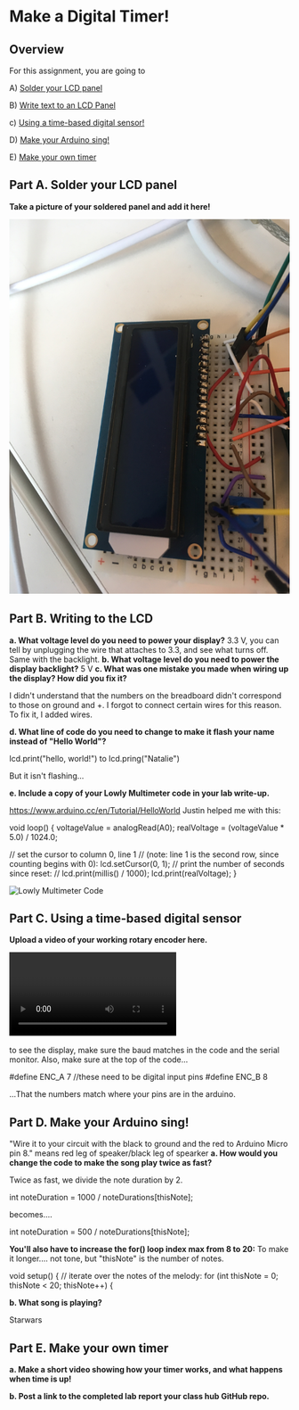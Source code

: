 # Make a Digital Timer!
 
## Overview
For this assignment, you are going to 

A) [Solder your LCD panel](#part-a-solder-your-lcd-panel)

B) [Write text to an LCD Panel](#part-b-writing-to-the-lcd) 

c) [Using a time-based digital sensor!](#part-c-using-a-time-based-digital-sensor)

D) [Make your Arduino sing!](#part-d-make-your-arduino-sing)

E) [Make your own timer](#part-e-make-your-own-timer) 
 

## Part A. Solder your LCD panel

**Take a picture of your soldered panel and add it here!**

![Solder](IMG_4608.JPG)

## Part B. Writing to the LCD
 
**a. What voltage level do you need to power your display?**
3.3 V, you can tell by unplugging the wire that attaches to 3.3, and see what turns off. Same with the backlight.
**b. What voltage level do you need to power the display backlight?**
  5 V
**c. What was one mistake you made when wiring up the display? How did you fix it?**

I didn't understand that the numbers on the breadboard didn't correspond to those on ground and +. I forgot to connect certain wires for this reason. To fix it, I added wires. 

**d. What line of code do you need to change to make it flash your name instead of "Hello World"?**

lcd.print("hello, world!")
to
lcd.pring("Natalie")

But it isn't flashing...

**e. Include a copy of your Lowly Multimeter code in your lab write-up.**

https://www.arduino.cc/en/Tutorial/HelloWorld
Justin helped me with this:

void loop() {
  voltageValue = analogRead(A0);
  realVoltage = (voltageValue * 5.0) / 1024.0;
  
  // set the cursor to column 0, line 1
  // (note: line 1 is the second row, since counting begins with 0):
  lcd.setCursor(0, 1);
  // print the number of seconds since reset:
  // lcd.print(millis() / 1000);
  lcd.print(realVoltage);
}

![Lowly Multimeter Code](HelloWorld-lowly_multileter.ino)

## Part C. Using a time-based digital sensor

**Upload a video of your working rotary encoder here.**

![Rotary encoder video](IMG_5920.MOV)

to see the display, make sure the baud matches in the code and the serial monitor.
Also, make sure at the top of the code...

#define ENC_A 7 //these need to be digital input pins
#define ENC_B 8

...That the numbers match where your pins are in the arduino.

## Part D. Make your Arduino sing!

"Wire it to your circuit with the black to ground and the red to Arduino Micro pin 8." means red leg of speaker/black leg of spearker
**a. How would you change the code to make the song play twice as fast?**

Twice as fast,
we divide the note duration by 2. 

int noteDuration = 1000 / noteDurations[thisNote];

becomes....

int noteDuration = 500 / noteDurations[thisNote];


**You'll also have to increase the for() loop index max from 8 to 20:**
To make it longer....
not tone, but "thisNote" is the number of notes. 


void setup() {
  // iterate over the notes of the melody:
  for (int thisNote = 0; thisNote < 20; thisNote++) {
  
  
**b. What song is playing?**

Starwars

## Part E. Make your own timer

**a. Make a short video showing how your timer works, and what happens when time is up!**

**b. Post a link to the completed lab report your class hub GitHub repo.**
